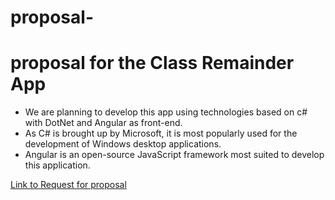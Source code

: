 # proposal-


# proposal for the Class Remainder App

- We are planning to develop this app using technologies based on c# with DotNet and Angular as front-end.
- As C# is brought up by Microsoft, it is most popularly used for the development of Windows desktop applications. 
- Angular is an open-source JavaScript framework most suited to develop this application.

[Link to Request for proposal](https://github.com/harshakurra123/ClassRemainder)

